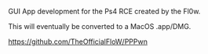 GUI App development for the Ps4 RCE created by the Fl0w.

This will eventually be converted to a MacOS .app/DMG.

https://github.com/TheOfficialFloW/PPPwn
